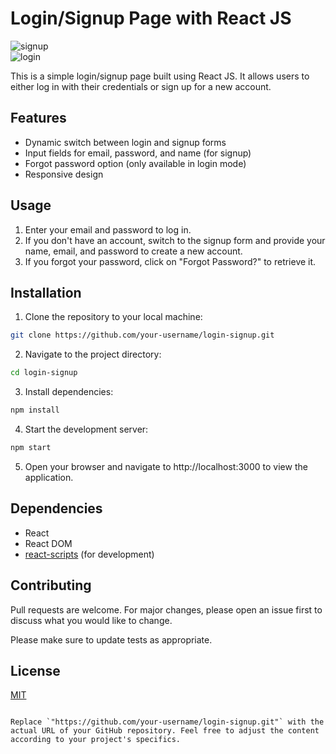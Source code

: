 # Login/Signup Page with React JS
![signup](https://github.com/kelumchamikara/Login-Signup-page/assets/153359899/df538f20-6442-45a6-8b57-842ffb5e1bf7)
<br>
![login](https://github.com/kelumchamikara/Login-Signup-page/assets/153359899/bcfa3cfe-1124-4aae-bba0-511a0c77f899)

This is a simple login/signup page built using React JS. It allows users to either log in with their credentials or sign up for a new account.

## Features

- Dynamic switch between login and signup forms
- Input fields for email, password, and name (for signup)
- Forgot password option (only available in login mode)
- Responsive design

## Usage

1. Enter your email and password to log in.
2. If you don't have an account, switch to the signup form and provide your name, email, and password to create a new account.
3. If you forgot your password, click on "Forgot Password?" to retrieve it.

## Installation

1. Clone the repository to your local machine:

```bash
git clone https://github.com/your-username/login-signup.git
```

2. Navigate to the project directory:

```bash
cd login-signup
```

3. Install dependencies:

```bash
npm install
```

4. Start the development server:

```bash
npm start
```

5. Open your browser and navigate to http://localhost:3000 to view the application.

## Dependencies

- React
- React DOM
- [react-scripts](https://www.npmjs.com/package/react-scripts) (for development)

## Contributing

Pull requests are welcome. For major changes, please open an issue first to discuss what you would like to change.

Please make sure to update tests as appropriate.

## License

[MIT](https://choosealicense.com/licenses/mit/)
```

Replace `"https://github.com/your-username/login-signup.git"` with the actual URL of your GitHub repository. Feel free to adjust the content according to your project's specifics.
